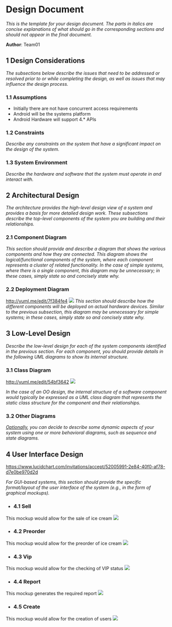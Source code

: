 # Design Document

*This is the template for your design document. The parts in italics are concise explanations of what should go in the corresponding sections and should not appear in the final document.*

**Author**: Team01 

## 1 Design Considerations

*The subsections below describe the issues that need to be addressed or resolved prior to or while completing the design, as well as issues that may influence the design process.*

### 1.1 Assumptions

  - Initially there are  not have concurrent access requirements
  - Android will be the systems platform
  - Android Hardware will support 4.* APIs

### 1.2 Constraints

*Describe any constraints on the system that have a significant impact on the design of the system.*

### 1.3 System Environment

*Describe the hardware and software that the system must operate in and interact with.*

## 2 Architectural Design

*The architecture provides the high-level design view of a system and provides a basis for more detailed design work. These subsections describe the top-level components of the system you are building and their relationships.*

### 2.1 Component Diagram

*This section should provide and describe a diagram that shows the various components and how they are connected. This diagram shows the logical/functional components of the system, where each component represents a cluster of related functionality. In the case of simple systems, where there is a single component, this diagram may be unnecessary; in these cases, simply state so and concisely state why.*

### 2.2 Deployment Diagram
http://yuml.me/edit/7f384fe4
![](http://yuml.me/7f384fe4)
*This section should describe how the different components will be deployed on actual hardware devices. Similar to the previous subsection, this diagram may be unnecessary for simple systems; in these cases, simply state so and concisely state why.*

## 3 Low-Level Design

*Describe the low-level design for each of the system components identified in the previous section. For each component, you should provide details in the following UML diagrams to show its internal structure.*

### 3.1 Class Diagram

http://yuml.me/edit/54bf3642
![](http://yuml.me/54bf3642)

*In the case of an OO design, the internal structure of a software component would typically be expressed as a UML class diagram that represents the static class structure for the component and their relationships.*

### 3.2 Other Diagrams

*<u>Optionally</u>, you can decide to describe some dynamic aspects of your system using one or more behavioral diagrams, such as sequence and state diagrams.*

## 4 User Interface Design
https://www.lucidchart.com/invitations/accept/52005991-2e84-40f0-af78-d7e0be970d2d

*For GUI-based systems, this section should provide the specific format/layout of the user interface of the system (e.g., in the form of graphical mockups).*

  - ### 4.1 Sell
This mockup would allow for the sale of ice cream
![](http://i.imgur.com/0P7eDRn.png)
  - ### 4.2 Preorder 
This mockup would allow for the preorder of ice cream
![](http://i.imgur.com/uDnYPtG.png)
  - ### 4.3 Vip 
This mockup would allow for the checking of VIP status
![](http://i.imgur.com/UVN0sLw.png)
  - ### 4.4 Report 
This mockup generates the required report
![](http://i.imgur.com/0vvLipP.png)
  - ### 4.5 Create 
This mockup would allow for the creation of users
![](http://i.imgur.com/l39y5Wk.png)
